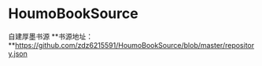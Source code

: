 # HoumoBookSource
自建厚墨书源
**书源地址：**https://github.com/zdz6215591/HoumoBookSource/blob/master/repository.json
